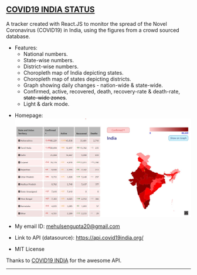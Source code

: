 ## [COVID19 INDIA STATUS](https://covid19indiastatus-da4dc.web.app/)

A tracker created with React.JS to monitor the spread of the Novel Coronavirus (COVID19) in India,
using the figures from a crowd sourced database.

- Features:
  - National numbers.
  - State-wise numbers.
  - District-wise numbers.
  - Choropleth map of India depicting states.
  - Choropleth map of states depicting districts.
  - Graph showing daily changes - nation-wide & state-wide.
  - Confirmed, active, recovered, death, recovery-rate & death-rate, ~~state-wide zones~~.
  - Light & dark mode.

* Homepage: ![Website homepage](./public/website-homepage.jpg "Website Homepage")

* My email ID: mehulsengupta20@gmail.com

* Link to API (datasource): https://api.covid19india.org/

* MIT License

Thanks to [COVID19 INDIA](https://api.covid19india.org/) for the awesome API.

---
